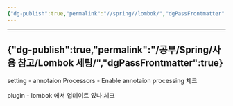 ```yaml
---
{"dg-publish":true,"permalink":"//spring//lombok/","dgPassFrontmatter":true}
---
```



---
{"dg-publish":true,"permalink":"/공부/Spring/사용 참고/Lombok 세팅/","dgPassFrontmatter":true}
---

setting - annotaion Processors - Enable annotaion processing 체크

plugin - lombok 에서 업데이트 있나 체크